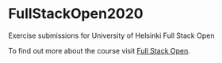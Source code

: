 # FullStackOpen2020
Exercise submissions for University of Helsinki Full Stack Open

To find out more about the course visit [Full Stack Open](https://fullstackopen.com/en/about).
